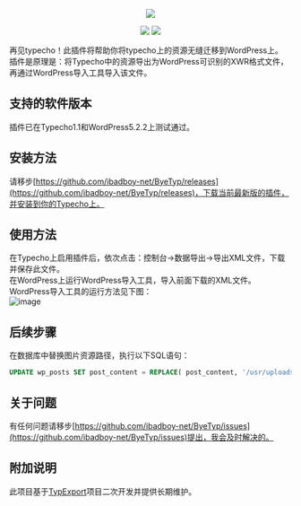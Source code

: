 <p align="center"><img src="https://github.com/ibadboy-net/ByeTyp/blob/master/image/logo.png"></p>

<p align="center">
<a href="https://packagist.org/packages/laravel/framework"><img src="https://img.shields.io/cocoapods/v/ByeTyp.svg?style=flat"></a>
<a href="https://packagist.org/packages/laravel/framework"><img src="https://img.shields.io/badge/license-mit-000000.svg"></a>
</p>

再见typecho！此插件将帮助你将typecho上的资源无缝迁移到WordPress上。  
插件是原理是：将Typecho中的资源导出为WordPress可识别的XWR格式文件，再通过WordPress导入工具导入该文件。  

## 支持的软件版本
插件已在Typecho1.1和WordPress5.2.2上测试通过。

## 安装方法
请移步[https://github.com/ibadboy-net/ByeTyp/releases](https://github.com/ibadboy-net/ByeTyp/releases)，下载当前最新版的插件，并安装到你的Typecho上。  

## 使用方法
在Typecho上启用插件后，依次点击：控制台->数据导出->导出XML文件，下载并保存此文件。  
在WordPress上运行WordPress导入工具，导入前面下载的XML文件。  
WordPress导入工具的运行方法见下图：  
![image](https://github.com/ibadboy-net/ByeTyp/blob/master/image/wp.png)

## 后续步骤
在数据库中替换图片资源路径，执行以下SQL语句：  
```sql
UPDATE wp_posts SET post_content = REPLACE( post_content, '/usr/uploads/', '/wp-content/uploads/');
```

## 关于问题
有任何问题请移步[https://github.com/ibadboy-net/ByeTyp/issues](https://github.com/ibadboy-net/ByeTyp/issues)提出，我会及时解决的。  

## 附加说明
此项目基于[TypExport](https://github.com/panxianhai/TypExport)项目二次开发并提供长期维护。  
